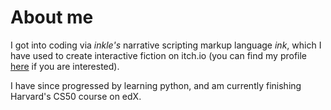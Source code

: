 # About me

I got into coding via _inkle's_ narrative scripting markup language _ink_, which I have used to create interactive fiction on itch.io
(you can find my profile [here](https://jack-of-qui11s.itch.io) if you are interested).

I have since progressed by learning python, and am currently finishing Harvard's CS50 course on edX.
